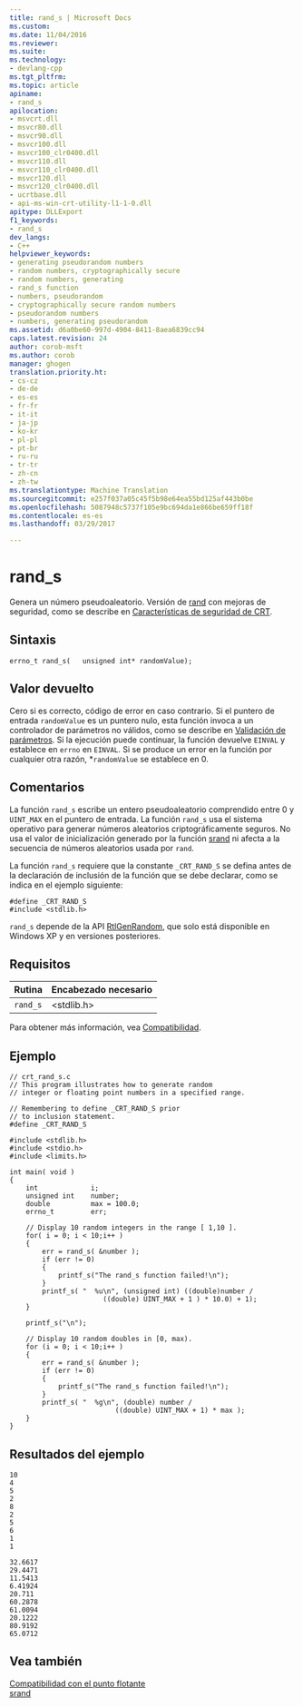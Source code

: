 ```yaml
---
title: rand_s | Microsoft Docs
ms.custom: 
ms.date: 11/04/2016
ms.reviewer: 
ms.suite: 
ms.technology:
- devlang-cpp
ms.tgt_pltfrm: 
ms.topic: article
apiname:
- rand_s
apilocation:
- msvcrt.dll
- msvcr80.dll
- msvcr90.dll
- msvcr100.dll
- msvcr100_clr0400.dll
- msvcr110.dll
- msvcr110_clr0400.dll
- msvcr120.dll
- msvcr120_clr0400.dll
- ucrtbase.dll
- api-ms-win-crt-utility-l1-1-0.dll
apitype: DLLExport
f1_keywords:
- rand_s
dev_langs:
- C++
helpviewer_keywords:
- generating pseudorandom numbers
- random numbers, cryptographically secure
- random numbers, generating
- rand_s function
- numbers, pseudorandom
- cryptographically secure random numbers
- pseudorandom numbers
- numbers, generating pseudorandom
ms.assetid: d6a0be60-997d-4904-8411-8aea6839cc94
caps.latest.revision: 24
author: corob-msft
ms.author: corob
manager: ghogen
translation.priority.ht:
- cs-cz
- de-de
- es-es
- fr-fr
- it-it
- ja-jp
- ko-kr
- pl-pl
- pt-br
- ru-ru
- tr-tr
- zh-cn
- zh-tw
ms.translationtype: Machine Translation
ms.sourcegitcommit: e257f037a05c45f5b98e64ea55bd125af443b0be
ms.openlocfilehash: 5087948c5737f105e9bc694da1e866be659ff18f
ms.contentlocale: es-es
ms.lasthandoff: 03/29/2017

---
```

# <a name="rands"></a>rand_s
Genera un número pseudoaleatorio. Versión de [rand](../../c-runtime-library/reference/rand.md) con mejoras de seguridad, como se describe en [Características de seguridad de CRT](../../c-runtime-library/security-features-in-the-crt.md).  
  
## <a name="syntax"></a>Sintaxis  
  
```  
errno_t rand_s(   unsigned int* randomValue);  
```  
  
## <a name="return-value"></a>Valor devuelto  
 Cero si es correcto, código de error en caso contrario. Si el puntero de entrada `randomValue` es un puntero nulo, esta función invoca a un controlador de parámetros no válidos, como se describe en [Validación de parámetros](../../c-runtime-library/parameter-validation.md). Si la ejecución puede continuar, la función devuelve `EINVAL` y establece en `errno` en `EINVAL`. Si se produce un error en la función por cualquier otra razón, *`randomValue` se establece en 0.  
  
## <a name="remarks"></a>Comentarios  
 La función `rand_s` escribe un entero pseudoaleatorio comprendido entre 0 y `UINT_MAX` en el puntero de entrada. La función `rand_s` usa el sistema operativo para generar números aleatorios criptográficamente seguros. No usa el valor de inicialización generado por la función [srand](../../c-runtime-library/reference/srand.md) ni afecta a la secuencia de números aleatorios usada por `rand`.  
  
 La función `rand_s` requiere que la constante `_CRT_RAND_S` se defina antes de la declaración de inclusión de la función que se debe declarar, como se indica en el ejemplo siguiente:  
  
```  
#define _CRT_RAND_S  
#include <stdlib.h>  
```  
  
 `rand_s` depende de la API [RtlGenRandom](http://msdn.microsoft.com/library/windows/desktop/aa387694), que solo está disponible en Windows XP y en versiones posteriores.  
  
## <a name="requirements"></a>Requisitos  
  
|Rutina|Encabezado necesario|  
|-------------|---------------------|  
|`rand_s`|\<stdlib.h>|  
  
 Para obtener más información, vea [Compatibilidad](../../c-runtime-library/compatibility.md).  
  
## <a name="example"></a>Ejemplo  
  
```  
// crt_rand_s.c  
// This program illustrates how to generate random  
// integer or floating point numbers in a specified range.  
  
// Remembering to define _CRT_RAND_S prior  
// to inclusion statement.  
#define _CRT_RAND_S  
  
#include <stdlib.h>  
#include <stdio.h>  
#include <limits.h>  
  
int main( void )  
{  
    int             i;  
    unsigned int    number;  
    double          max = 100.0;  
    errno_t         err;  
  
    // Display 10 random integers in the range [ 1,10 ].  
    for( i = 0; i < 10;i++ )  
    {  
        err = rand_s( &number );  
        if (err != 0)  
        {  
            printf_s("The rand_s function failed!\n");  
        }  
        printf_s( "  %u\n", (unsigned int) ((double)number /  
                       ((double) UINT_MAX + 1 ) * 10.0) + 1);  
    }  
  
    printf_s("\n");  
  
    // Display 10 random doubles in [0, max).  
    for (i = 0; i < 10;i++ )  
    {  
        err = rand_s( &number );  
        if (err != 0)  
        {  
            printf_s("The rand_s function failed!\n");  
        }  
        printf_s( "  %g\n", (double) number /   
                          ((double) UINT_MAX + 1) * max );  
    }  
}  
```  
  
## <a name="sample-output"></a>Resultados del ejemplo  
  
```  
10  
4  
5  
2  
8  
2  
5  
6  
1  
1  
  
32.6617  
29.4471  
11.5413  
6.41924  
20.711  
60.2878  
61.0094  
20.1222  
80.9192  
65.0712  
```  
  
## <a name="see-also"></a>Vea también  
 [Compatibilidad con el punto flotante](../../c-runtime-library/floating-point-support.md)   
 [srand](../../c-runtime-library/reference/srand.md)
